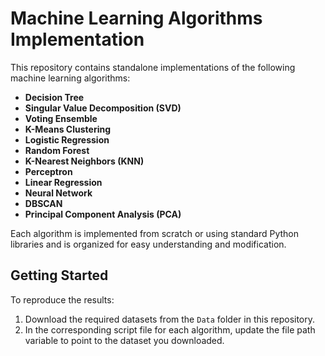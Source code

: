 # Machine Learning Algorithms Implementation

This repository contains standalone implementations of the following machine learning algorithms:

- **Decision Tree**
- **Singular Value Decomposition (SVD)**
- **Voting Ensemble**
- **K-Means Clustering**
- **Logistic Regression**
- **Random Forest**
- **K-Nearest Neighbors (KNN)**
- **Perceptron**
- **Linear Regression**
- **Neural Network**
- **DBSCAN**
- **Principal Component Analysis (PCA)**

Each algorithm is implemented from scratch or using standard Python libraries and is organized for easy understanding and modification.

## Getting Started

To reproduce the results:

1. Download the required datasets from the `Data` folder in this repository.
2. In the corresponding script file for each algorithm, update the file path variable to point to the dataset you downloaded.  
